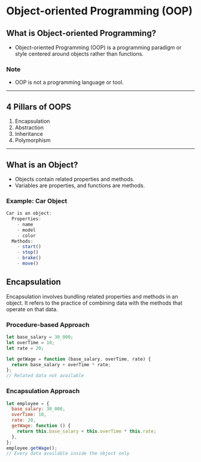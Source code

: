 # Object-oriented Programming (OOP)

## What is Object-oriented Programming?

- Object-oriented Programming (OOP) is a programming paradigm or style centered around objects rather than functions.

### Note

- OOP is not a programming language or tool.

---

## 4 Pillars of OOPS

1. Encapsulation
2. Abstraction
3. Inheritance
4. Polymorphism

---

## What is an Object?

- Objects contain related properties and methods.
- Variables are properties, and functions are methods.

### Example: Car Object

```javascript
Car is an object:
  Properties:
    - name
    - model
    - color
  Methods:
    - start()
    - stop()
    - brake()
    - move()
```

## Encapsulation

Encapsulation involves bundling related properties and methods in an object.
It refers to the practice of combining data with the methods that operate on that data.

### Procedure-based Approach

```js
let base_salary = 30_000;
let overTime = 10;
let rate = 20;

let getWage = function (base_salary, overTime, rate) {
  return base_salary + overTime * rate;
};
// Related data not available
```

### Encapsulation Approach

```js
let employee = {
  base_salary: 30_000,
  overTime: 10,
  rate: 20,
  getWage: function () {
    return this.base_salary + this.overTime * this.rate;
  },
};
employee.getWage();
// Every data available inside the object only
```

